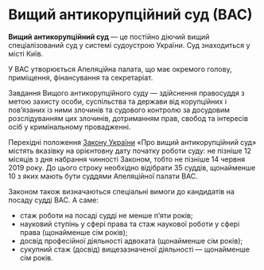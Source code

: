 # Вищий антикорупційний суд (ВАС) 

**Вищий антикорупційний суд** — це постійно діючий вищий спеціалізований суд у системі судоустрою України. Суд знаходиться у місті Київ.

У ВАС утворюється Апеляційна палата, що має окремого голову, приміщення, фінансування та секретаріат. 

Завдання Вищого антикорупційного суду — здійснення правосуддя з метою захисту особи, суспільства та держави від корупційних і пов’язаних із ними злочинів та судового контролю за досудовим розслідуванням цих злочинів, дотриманням прав, свобод та інтересів осіб у кримінальному провадженні.

Перехідні положення [Закону України](http://zakon.rada.gov.ua/laws/show/2447-19#n16) «Про вищий антикорупційний суд» містять вказівку на орієнтовну дату початку роботи суду: не пізніше 12 місяців з дня набрання чинності Законом, тобто не пізніше 14 червня 2019 року. До цього строку необхідно відібрати 35 суддів, щонайменше 10 з яких мають бути суддями Апеляційної палати ВАС. 

Законом також визначаються спеціальні вимоги до кандидатів на посаду судді ВАС. А саме:
* стаж роботи на посаді судді не менше п’яти років;
* науковий ступінь у сфері права та стаж наукової роботи у сфері права (щонайменше сім років);
* досвід професійної діяльності адвоката (щонайменше сім років);
* сукупний стаж (досвід) вищезазначеної діяльності — щонайменше сім років.